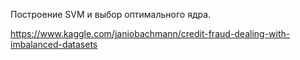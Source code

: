 Построение SVM и выбор оптимального ядра.

https://www.kaggle.com/janiobachmann/credit-fraud-dealing-with-imbalanced-datasets
